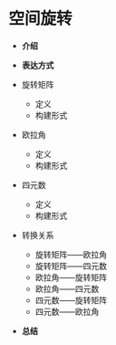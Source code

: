 # 空间旋转

* **介绍**


* **表达方式**


* 旋转矩阵

  * 定义
  * 构建形式

* 欧拉角

  * 定义
  * 构建形式

* 四元数

  * 定义
  * 构建形式

* 转换关系

  * 旋转矩阵——欧拉角
  * 旋转矩阵——四元数
  * 欧拉角——旋转矩阵
  * 欧拉角——四元数
  * 四元数——旋转矩阵
  * 四元数——欧拉角


* **总结**




